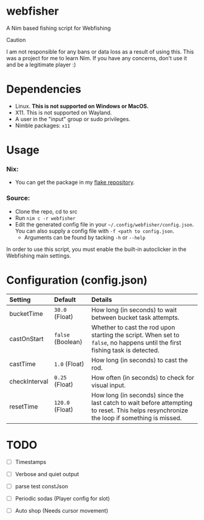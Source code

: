 # webfisher
A Nim based fishing script for Webfishing

> [!CAUTION]
> I am not responsible for any bans or data loss as a result of using this. This was a project for me to learn Nim. If you have any concerns, don't use it and be a legitimate player :)

# Dependencies
- Linux. <b>This is not supported on Windows or MacOS.</b>
- X11. This is not supported on Wayland.
- A user in the "input" group or sudo privileges.
- Nimble packages: `x11`

# Usage
### Nix:
- You can get the package in my [flake repository](https://github.com/PassiveLemon/lemonake).
### Source:
- Clone the repo, cd to src
- Run `nim c -r webfisher`
- Edit the generated config file in your `~/.config/webfisher/config.json`. You can also supply a config file with `-f <path to config.json`.
  - Arguments can be found by tacking `-h` or `--help`

In order to use this script, you must enable the built-in autoclicker in the Webfishing main settings.

# Configuration (config.json)
| Setting | Default | Details |
| :- | :- | :- |
| bucketTime | `30.0` (Float) | How long (in seconds) to wait between bucket task attempts. |
| castOnStart | `false` (Boolean) | Whether to cast the rod upon starting the script. When set to `false`, no happens until the first fishing task is detected. |
| castTime | `1.0` (Float) | How long (in seconds) to cast the rod. |
| checkInterval | `0.25` (Float) | How often (in seconds) to check for visual input. |
| resetTime | `120.0` (Float) | How long (in seconds) since the last catch to wait before attempting to reset. This helps resynchronize the loop if something is missed. |

# TODO
- [ ] Timestamps
- [ ] Verbose and quiet output
- [ ] parse test constJson
- [ ] Periodic sodas (Player config for slot)
- [ ] Auto shop (Needs cursor movement)

